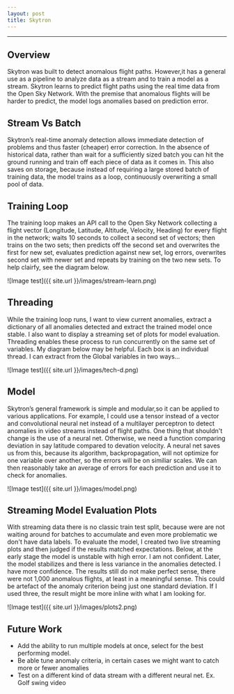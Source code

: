 ```yaml
---
layout: post
title: Skytron
---
```

***
## Overview
Skytron was built to detect anomalous flight paths. However,it has a general use as a pipeline to analyze data as a stream and to train a model as a stream. Skytron learns to predict flight paths using the real time data from the Open Sky Network. With the premise that anomalous flights will be harder to predict, the model logs anomalies based on prediction error. 

## Stream Vs Batch
Skytron’s real-time anomaly detection allows immediate detection of problems and thus faster (cheaper) error correction. In the absence of historical data, rather than wait for a sufficiently sized batch you can hit the ground running and train off each piece of data as it comes in. This also saves on storage, because instead of requiring a large stored batch of training data, the model trains as a loop, continuously overwriting a small pool of data.



## Training Loop
The training loop makes an API call to the Open Sky Network collecting a flight vector (Longitude, Latitude, Altitude, Velocity, Heading) for every flight in the network; waits 10 seconds to collect a second set of vectors; then trains on the two sets; then predicts off the second set and overwrites the first for new set, evaluates prediction against new set, log errors, overwrites second set with newer set and repeats by training on the two new sets. To help clairfy, see the diagram below.

![Image test]({{ site.url }}/images/stream-learn.png)


## Threading
While the training loop runs, I want to view current anomalies, extract a dictionary of all anomalies detected and extract the trained model once stable. I also want to display a streaming set of plots for model evaluation. Threading enables these process to run concurrently on the same set of variables. My diagram below may be helpful. Each box is an individual thread. I can extract from the Global variables in two ways...


![Image test]({{ site.url }}/images/tech-d.png)


## Model
Skytron’s general framework is simple and modular,so it can be applied to various applications. For example, I could use a tensor instead of a vector and convolutional neural net instead of a multilayer perceptron to detect anomalies in video streams instead of flight paths. One thing that shouldn't change is the use of a neural net. Otherwise, we need a function comparing deviation in say latitude compared to devation velocity. A neural net saves us from this, because its algorithm, backpropagation, will not optimize for one variable over another, so the errors will be on similiar scales. We can then reasonably take an average of errors for each prediction and use it to check for anomalies.

![Image test]({{ site.url }}/images/model.png)


## Streaming Model Evaluation Plots
With streaming data there is no classic train test split, because were are not waiting around for batches to accumulate and even more problematic we don't have data labels. To evaluate the model, I created two live streaming plots and then judged if the results matched expectations. Below, at the early stage the model is unstable with high error. I am not confident. Later, the model stabilizes and there is less variance in the anomalies detected. I have more confidence. The results still do not make perfect sense, there were not 1,000 anomalous flights, at least in a meaningful sense. This could be artefact of the anomaly criterion being just one standard deviation. If I used three, the result might be more inline with what I am looking for.

![Image test]({{ site.url }}/images/plots2.png)

## Future Work
* Add the ability to run multiple models at once, select for the best performing model.
* Be able tune anomaly criteria, in certain cases we might want to catch more or fewer anomalies
* Test on a different kind of data stream with a different neural net. Ex. Golf swing video
